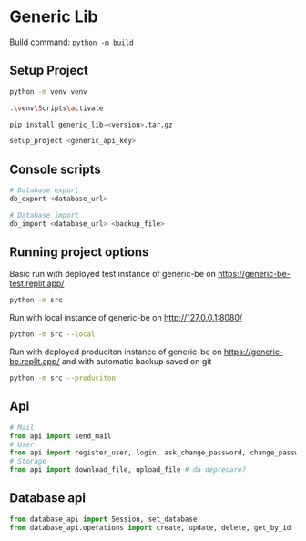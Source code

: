# Generic Lib

Build command: `python -m build`

## Setup Project

```bash
python -m venv venv

.\venv\Scripts\activate

pip install generic_lib-<version>.tar.gz

setup_project <generic_api_key>
```

## Console scripts

```bash
# Database export
db_export <database_url>

# Database import
db_import <database_url> <backup_file>
```

## Running project options

Basic run with deployed test instance of generic-be on https://generic-be-test.replit.app/
```bash
python -m src
```

Run with local instance of generic-be on http://127.0.0.1:8080/
```bash
python -m src --local
```

Run with deployed produciton instance of generic-be on https://generic-be.replit.app/ and with automatic backup saved on git
```bash
python -m src --produciton
```

## Api

```python
# Mail
from api import send_mail
# User
from api import register_user, login, ask_change_password, change_password, session_token_decorator
# Storage
from api import download_file, upload_file # da deprecare?
```

## Database api

```python
from database_api import Session, set_database
from database_api.operations import create, update, delete, get_by_id
```
